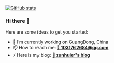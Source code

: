 
[![GitHub stats](https://github-readme-stats.vercel.app/api?username=ShallowHui&show_icons=true&theme=radical)](https://github.com/ShallowHui)

### Hi there 👋

Here are some ideas to get you started:

- 🔭 I’m currently working on GuangDong, China
- 📫 How to reach me: [**📧 1031762684@qq.com**](mailto:1031762684@qq.com)
- ⚡ Here is my blog: [**💬 zunhuier's blog**](https://zunhuier.top)

<!--
**ShallowHui/ShallowHui** is a ✨ _special_ ✨ repository because its `README.md` (this file) appears on your GitHub profile.

Here are some ideas to get you started:

- 🔭 I’m currently working on ...
- 🌱 I’m currently learning ...
- 👯 I’m looking to collaborate on ...
- 🤔 I’m looking for help with ...
- 💬 Ask me about ...
- 📫 How to reach me: ...
- 😄 Pronouns: ...
- ⚡ Fun fact: ...
-->
